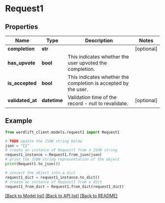 # Request1


## Properties

Name | Type | Description | Notes
------------ | ------------- | ------------- | -------------
**completion** | **str** |  | [optional] 
**has_upvote** | **bool** | This indicates whether the user upvoted the completion. | 
**is_accepted** | **bool** | This indicates whether the completion is accepted by the user. | 
**validated_at** | **datetime** | Validation time of the record - null to revalidate. | [optional] 

## Example

```python
from wordlift_client.models.request1 import Request1

# TODO update the JSON string below
json = "{}"
# create an instance of Request1 from a JSON string
request1_instance = Request1.from_json(json)
# print the JSON string representation of the object
print(Request1.to_json())

# convert the object into a dict
request1_dict = request1_instance.to_dict()
# create an instance of Request1 from a dict
request1_from_dict = Request1.from_dict(request1_dict)
```
[[Back to Model list]](../README.md#documentation-for-models) [[Back to API list]](../README.md#documentation-for-api-endpoints) [[Back to README]](../README.md)


